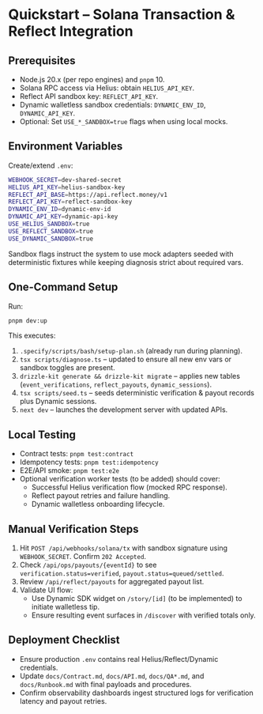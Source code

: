 # Quickstart – Solana Transaction & Reflect Integration

## Prerequisites
- Node.js 20.x (per repo engines) and `pnpm` 10.
- Solana RPC access via Helius: obtain `HELIUS_API_KEY`.
- Reflect API sandbox key: `REFLECT_API_KEY`.
- Dynamic walletless sandbox credentials: `DYNAMIC_ENV_ID`, `DYNAMIC_API_KEY`.
- Optional: Set `USE_*_SANDBOX=true` flags when using local mocks.

## Environment Variables
Create/extend `.env`:

```bash
WEBHOOK_SECRET=dev-shared-secret
HELIUS_API_KEY=helius-sandbox-key
REFLECT_API_BASE=https://api.reflect.money/v1
REFLECT_API_KEY=reflect-sandbox-key
DYNAMIC_ENV_ID=dynamic-env-id
DYNAMIC_API_KEY=dynamic-api-key
USE_HELIUS_SANDBOX=true
USE_REFLECT_SANDBOX=true
USE_DYNAMIC_SANDBOX=true
```

Sandbox flags instruct the system to use mock adapters seeded with deterministic fixtures while keeping diagnosis strict about required vars.

## One-Command Setup
Run:

```bash
pnpm dev:up
```

This executes:
1. `.specify/scripts/bash/setup-plan.sh` (already run during planning).
2. `tsx scripts/diagnose.ts` – updated to ensure all new env vars or sandbox toggles are present.
3. `drizzle-kit generate && drizzle-kit migrate` – applies new tables (`event_verifications`, `reflect_payouts`, `dynamic_sessions`).
4. `tsx scripts/seed.ts` – seeds deterministic verification & payout records plus Dynamic sessions.
5. `next dev` – launches the development server with updated APIs.

## Local Testing

- Contract tests: `pnpm test:contract`
- Idempotency tests: `pnpm test:idempotency`
- E2E/API smoke: `pnpm test:e2e`
- Optional verification worker tests (to be added) should cover:
  - Successful Helius verification flow (mocked RPC response).
  - Reflect payout retries and failure handling.
  - Dynamic walletless onboarding lifecycle.

## Manual Verification Steps
1. Hit `POST /api/webhooks/solana/tx` with sandbox signature using `WEBHOOK_SECRET`. Confirm `202 Accepted`.
2. Check `/api/ops/payouts/{eventId}` to see `verification.status=verified`, `payout.status=queued/settled`.
3. Review `/api/reflect/payouts` for aggregated payout list.
4. Validate UI flow:
   - Use Dynamic SDK widget on `/story/[id]` (to be implemented) to initiate walletless tip.
   - Ensure resulting event surfaces in `/discover` with verified totals only.

## Deployment Checklist
- Ensure production `.env` contains real Helius/Reflect/Dynamic credentials.
- Update `docs/Contract.md`, `docs/API.md`, `docs/QA*.md`, and `docs/Runbook.md` with final payloads and procedures.
- Confirm observability dashboards ingest structured logs for verification latency and payout retries.
